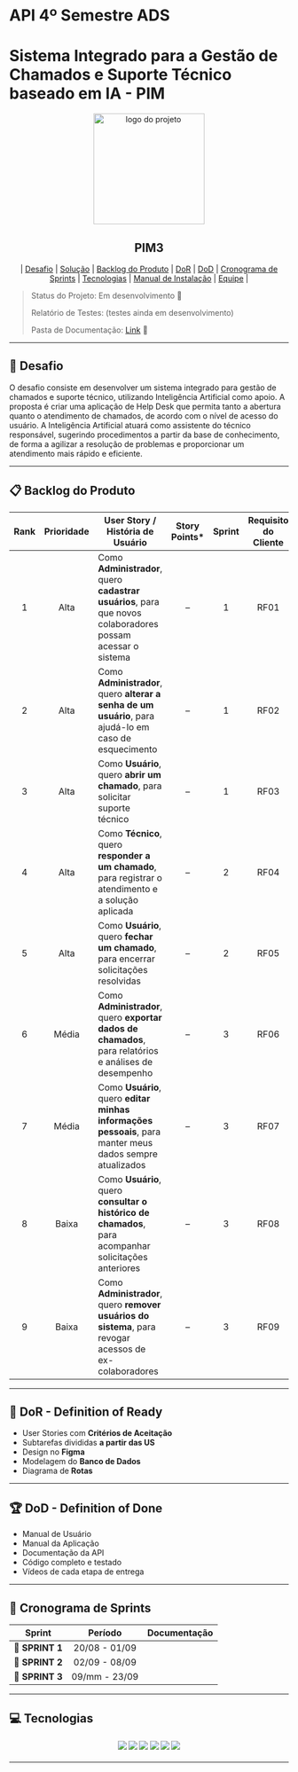 # API 4º Semestre ADS  

# Sistema Integrado para a Gestão de Chamados e Suporte Técnico baseado em IA - PIM

<p align="center">
      <img src="docs/Img/logo.png" alt="logo do projeto" width="200">
      <h2 align="center"> PIM3 </h2>
</p>

<p align="center">
  | <a href ="#desafio"> Desafio</a>  |
  <a href ="#solucao"> Solução</a>  |   
  <a href ="#backlog"> Backlog do Produto</a>  |
  <a href ="#dor">DoR</a>  |
  <a href ="#dod">DoD</a>  |
  <a href ="#sprint"> Cronograma de Sprints</a>  |
  <a href ="#tecnologias">Tecnologias</a> |
  <a href ="#manual">Manual de Instalação</a>  | 
  <a href ="#equipe"> Equipe</a> |
</p>

> Status do Projeto: Em desenvolvimento 🚧  
>
> Relatório de Testes: (testes ainda em desenvolvimento)
>
> Pasta de Documentação: [Link](docs) 📄  

---

## 🏅 Desafio <a id="desafio"></a>

O desafio consiste em desenvolver um sistema integrado para gestão de chamados e suporte técnico, utilizando Inteligência Artificial como apoio. A proposta é criar uma aplicação de Help Desk que permita tanto a abertura quanto o atendimento de chamados, de acordo com o nível de acesso do usuário. A Inteligência Artificial atuará como assistente do técnico responsável, sugerindo procedimentos a partir da base de conhecimento, de forma a agilizar a resolução de problemas e proporcionar um atendimento mais rápido e eficiente.

---

## 📋 Backlog do Produto <a id="backlog"></a>

| Rank | Prioridade | User Story / História de Usuário                                                                                   | Story Points* | Sprint | Requisito do Cliente | Status |
| :--: | :--------: | ------------------------------------------------------------------------------------------------------------------ | :-----------: | :----: | :------------------: | :----: |
|  1   |    Alta    | Como **Administrador**, quero **cadastrar usuários**, para que novos colaboradores possam acessar o sistema        |       –       |   1    |        RF01          |   ✅   |
|  2   |    Alta    | Como **Administrador**, quero **alterar a senha de um usuário**, para ajudá-lo em caso de esquecimento             |       –       |   1    |        RF02          |   ✅   |
|  3   |    Alta    | Como **Usuário**, quero **abrir um chamado**, para solicitar suporte técnico                                       |       –       |   1    |        RF03          |   ✅   |
|  4   |    Alta    | Como **Técnico**, quero **responder a um chamado**, para registrar o atendimento e a solução aplicada              |       –       |   2    |        RF04          |   ✅   |
|  5   |    Alta    | Como **Usuário**, quero **fechar um chamado**, para encerrar solicitações resolvidas                               |       –       |   2    |        RF05          |   ✅   |
|  6   |   Média    | Como **Administrador**, quero **exportar dados de chamados**, para relatórios e análises de desempenho             |       –       |   3    |        RF06          |   ✅   |
|  7   |   Média    | Como **Usuário**, quero **editar minhas informações pessoais**, para manter meus dados sempre atualizados          |       –       |   3    |        RF07          |   ✅   |
|  8   |   Baixa    | Como **Usuário**, quero **consultar o histórico de chamados**, para acompanhar solicitações anteriores             |       –       |   3    |        RF08          |   ✅   |
|  9   |   Baixa    | Como **Administrador**, quero **remover usuários do sistema**, para revogar acessos de ex-colaboradores            |       –       |   3    |        RF09          |   ✅   |


---

## 🏃‍ DoR - Definition of Ready <a id="dor"></a>

* User Stories com **Critérios de Aceitação**  
* Subtarefas divididas **a partir das US**  
* Design no **Figma**  
* Modelagem do **Banco de Dados**  
* Diagrama de **Rotas**  

---

## 🏆 DoD - Definition of Done <a id="dod"></a>

* Manual de Usuário  
* Manual da Aplicação  
* Documentação da API  
* Código completo e testado  
* Vídeos de cada etapa de entrega  

---

## 📅 Cronograma de Sprints <a id="sprint"></a>

| Sprint          |    Período    | Documentação |
| --------------- | :-----------: | -------------|
| 🔖 **SPRINT 1** | 20/08 - 01/09 |  |
| 🔖 **SPRINT 2** | 02/09 - 08/09 | |
| 🔖 **SPRINT 3** | 09/mm - 23/09 |  |



---

## 💻 Tecnologias <a id="tecnologias"></a>

<h4 align="center">
 <a href="#"><img src="https://img.shields.io/badge/Java-ED8B00?style=for-the-badge&logo=java&logoColor=white"></a>
 <a href="#"><img src="https://img.shields.io/badge/MySQL-4479A1?style=for-the-badge&logo=mysql&logoColor=white"></a>
 <a href="#"><img src="https://img.shields.io/badge/HTML5-E34F26?style=for-the-badge&logo=html5&logoColor=white"></a>
 <a href="#"><img src="https://img.shields.io/badge/CSS3-1572B6?style=for-the-badge&logo=css3&logoColor=white"></a>
 <a href="#"><img src="https://img.shields.io/badge/JavaScript-F7DF1E?style=for-the-badge&logo=javascript&logoColor=black"></a>
 <a href="https://github.com/"><img src="https://img.shields.io/badge/GitHub-100000?style=for-the-badge&logo=github&logoColor=white"/></a>
</h4>

---

